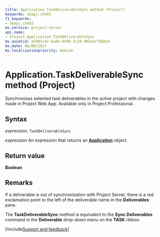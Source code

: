 ```yaml
---
title: Application.TaskDeliverableSync method (Project)
keywords: vbapj.chm93
f1_keywords:
- vbapj.chm93
ms.service: project-server
api_name:
- Project.Application.TaskDeliverableSync
ms.assetid: e5903c42-bade-959b-3c20-d02e3cf56b24
ms.date: 06/08/2017
ms.localizationpriority: medium
---
```



# Application.TaskDeliverableSync method (Project)

Synchronizes selected task deliverables in the active project with changes made in Project Web App. Available only in Project Professional.


## Syntax

_expression_. `TaskDeliverableSync`

 _expression_ An expression that returns an **[Application](Project.Application.md)** object.


## Return value

 **Boolean**


## Remarks

If a deliverable is out of synchronization with Project Server, there is a red exclamation point to the left of the deliverable name in the **Deliverables** pane.

The **TaskDeliverableSync** method is equivalent to the **Sync Deliverables** command in the **Deliverable** drop-down menu on the **TASK** ribbon.

[!include[Support and feedback](~/includes/feedback-boilerplate.md)]